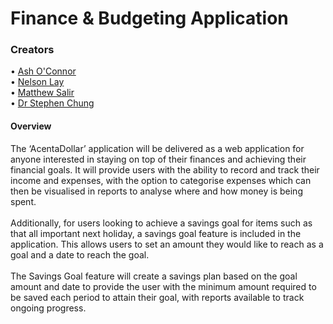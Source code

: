 <h1>Finance & Budgeting Application</h1>

<h3>Creators</h3>
• <a href="https://github.com/AshOConnor">Ash O'Connor</a> 
<br>
• <a href="https://github.com/s3052912">Nelson Lay</a>
<br>
• <a href="https://github.com/shazbiot">Matthew Salir</a>
<br>
• <a href="https://github.com/DrSChung">Dr Stephen Chung</a>

<h4>Overview</h4>
The ‘AcentaDollar’ application will be delivered as a web application for anyone interested in staying on top of their finances and achieving their financial goals. It will provide users with the ability to record and track their income and expenses, with the option to categorise expenses which can then be visualised in reports to analyse where and how money is being spent. 
<br>
<br>
Additionally, for users looking to achieve a savings goal for items such as that all important next holiday, a savings goal feature is included in the application. This allows users to set an amount they would like to reach as a goal and a date to reach the goal. 
<br>
<br>The Savings Goal feature will create a savings plan based on the goal amount and date to provide the user with the minimum amount required to be saved each period to attain their goal, with reports available to track ongoing progress.
